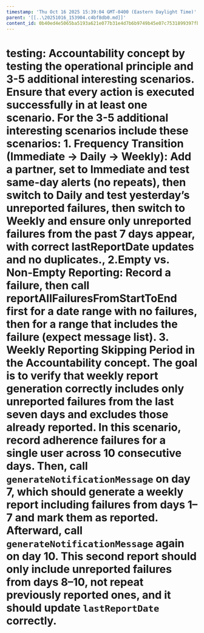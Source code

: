 ```yaml
---
timestamp: 'Thu Oct 16 2025 15:39:04 GMT-0400 (Eastern Daylight Time)'
parent: '[[..\20251016_153904.c4bf8db0.md]]'
content_id: 0b40ed4e5065ba5193a621e077b31e4d7b6b9749b45e07c7531899397fbd2293
---
```


# testing: Accountability concept by testing the operational principle and 3-5 additional interesting scenarios. Ensure that every action is executed successfully in at least one scenario. For the 3-5 additional interesting scenarios include these scenarios: 1. **Frequency Transition (Immediate → Daily → Weekly):** Add a partner, set to Immediate and test same-day alerts (no repeats), then switch to Daily and test yesterday’s unreported failures, then switch to Weekly and ensure only unreported failures from the past 7 days appear, with correct lastReportDate updates and no duplicates., 2.**Empty vs. Non-Empty Reporting:** Record a failure, then call reportAllFailuresFromStartToEnd first for a date range with no failures, then for a range that includes the failure (expect message list). 3. **Weekly Reporting Skipping Period** in the Accountability concept. The goal is to verify that weekly report generation correctly includes only unreported failures from the last seven days and excludes those already reported. In this scenario, record adherence failures for a single user across 10 consecutive days. Then, call `generateNotificationMessage` on day 7, which should generate a weekly report including failures from days 1–7 and mark them as reported. Afterward, call `generateNotificationMessage` again on day 10. This second report should only include unreported failures from days 8–10, not repeat previously reported ones, and it should update `lastReportDate` correctly.
